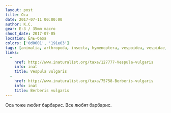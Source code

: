 ```yaml
---
layout: post
title: Оса
date: 2017-07-11 00:00:00
author: К.С.
gear: E-3 / 35mm macro
shoot_date: 2017-07-05
location: Ёль-база
colors: ['0d0601', '191e03']
tags: [animalia, arthropoda, insecta, hymenoptera, vespoidea, vespidae, vespula, vespula vulgaris, plantae, tracheophyta, magnoliopsida, ranunculales, berberidaceae, berberis, berberis vulgaris]
links:
  -
    href: http://www.inaturalist.org/taxa/127777-Vespula-vulgaris
    info: inat
    title: Vespula vulgaris
  -
    href: http://www.inaturalist.org/taxa/75758-Berberis-vulgaris
    info: inat
    title: Berberis vulgaris
---
```

Оса тоже любит барбарис. Все любят барбарис.
